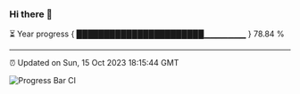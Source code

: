 ### Hi there 👋

⏳ Year progress { ███████████████████████▁▁▁▁▁▁▁ } 78.84 %

---

⏰ Updated on Sun, 15 Oct 2023 18:15:44 GMT

![Progress Bar CI](https://github.com/liununu/liununu/workflows/Progress%20Bar%20CI/badge.svg)
